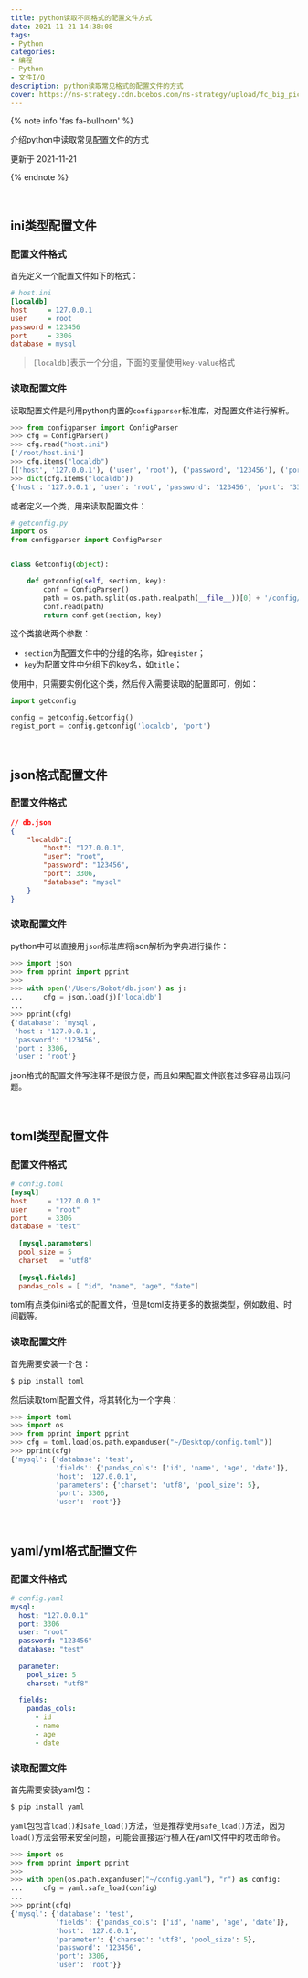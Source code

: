 ```yaml
---
title: python读取不同格式的配置文件方式
date: 2021-11-21 14:38:08
tags:
- Python
categories:
- 编程
- Python
- 文件I/O
description: python读取常见格式的配置文件的方式
cover: https://ns-strategy.cdn.bcebos.com/ns-strategy/upload/fc_big_pic/part-00086-578.jpg
---
```




{% note info 'fas fa-bullhorn' %}

介绍python中读取常见配置文件的方式

更新于 2021-11-21

{% endnote %}

<br>



## ini类型配置文件



### 配置文件格式

首先定义一个配置文件如下的格式：

```ini
# host.ini
[localdb]  
host     = 127.0.0.1  
user     = root  
password = 123456  
port     = 3306  
database = mysql 
```



>  `[localdb]`表示一个分组，下面的变量使用`key-value`格式



### 读取配置文件

读取配置文件是利用python内置的`configparser`标准库，对配置文件进行解析。

```python
>>> from configparser import ConfigParser  
>>> cfg = ConfigParser()  
>>> cfg.read("host.ini")  
['/root/host.ini']  
>>> cfg.items("localdb")  
[('host', '127.0.0.1'), ('user', 'root'), ('password', '123456'), ('port', '3306'), ('database', 'mysql')]  
>>> dict(cfg.items("localdb"))
{'host': '127.0.0.1', 'user': 'root', 'password': '123456', 'port': '3306', 'database': 'mysql'}
```



或者定义一个类，用来读取配置文件：

```python
# getconfig.py
import os
from configparser import ConfigParser 


class Getconfig(object):

    def getconfig(self, section, key):
        conf = ConfigParser()
        path = os.path.split(os.path.realpath(__file__))[0] + '/config/host.ini'
        conf.read(path)
        return conf.get(section, key)
```



这个类接收两个参数：

- `section`为配置文件中的分组的名称，如`register`；
- `key`为配置文件中分组下的key名，如`title`；



使用中，只需要实例化这个类，然后传入需要读取的配置即可，例如：

```python
import getconfig

config = getconfig.Getconfig()
regist_port = config.getconfig('localdb', 'port')
```

<br>



## json格式配置文件

### 配置文件格式

```json
// db.json
{  
    "localdb":{  
        "host": "127.0.0.1",  
        "user": "root",  
        "password": "123456",  
        "port": 3306,  
        "database": "mysql"  
    }  
}    
```



### 读取配置文件

python中可以直接用`json`标准库将json解析为字典进行操作：

```python
>>> import json  
>>> from pprint import pprint  
>>>   
>>> with open('/Users/Bobot/db.json') as j:  
...     cfg = json.load(j)['localdb']  
...   
>>> pprint(cfg)  
{'database': 'mysql',  
 'host': '127.0.0.1',  
 'password': '123456',  
 'port': 3306,  
 'user': 'root'} 
```



json格式的配置文件写注释不是很方便，而且如果配置文件嵌套过多容易出现问题。

<br>



## toml类型配置文件



### 配置文件格式

```toml
# config.toml
[mysql]  
host     = "127.0.0.1"  
user     = "root"  
port     = 3306  
database = "test"  
  
  [mysql.parameters]  
  pool_size = 5  
  charset   = "utf8"  
  
  [mysql.fields]  
  pandas_cols = [ "id", "name", "age", "date"]  
```



toml有点类似ini格式的配置文件，但是toml支持更多的数据类型，例如数组、时间戳等。



### 读取配置文件

首先需要安装一个包：

```bash
$ pip install toml
```



然后读取toml配置文件，将其转化为一个字典：

```python
>>> import toml  
>>> import os  
>>> from pprint import pprint  
>>> cfg = toml.load(os.path.expanduser("~/Desktop/config.toml"))  
>>> pprint(cfg)  
{'mysql': {'database': 'test',  
           'fields': {'pandas_cols': ['id', 'name', 'age', 'date']},  
           'host': '127.0.0.1',  
           'parameters': {'charset': 'utf8', 'pool_size': 5},  
           'port': 3306,  
           'user': 'root'}}  
```



<br>



## yaml/yml格式配置文件



### 配置文件格式

```yaml
# config.yaml
mysql:  
  host: "127.0.0.1"  
  port: 3306  
  user: "root"  
  password: "123456"  
  database: "test"  
  
  parameter:  
    pool_size: 5  
    charset: "utf8"  
  
  fields:  
    pandas_cols:   
      - id  
      - name  
      - age  
      - date  
```



### 读取配置文件

首先需要安装yaml包：

```bash
$ pip install yaml
```



`yaml`包包含`load()`和`safe_load()`方法，但是推荐使用`safe_load()`方法，因为`load()`方法会带来安全问题，可能会直接运行植入在yaml文件中的攻击命令。

```python
>>> import os  
>>> from pprint import pprint  
>>>   
>>> with open(os.path.expanduser("~/config.yaml"), "r") as config:  
...     cfg = yaml.safe_load(config)  
...   
>>> pprint(cfg)  
{'mysql': {'database': 'test',  
           'fields': {'pandas_cols': ['id', 'name', 'age', 'date']},  
           'host': '127.0.0.1',  
           'parameter': {'charset': 'utf8', 'pool_size': 5},  
           'password': '123456',  
           'port': 3306,  
           'user': 'root'}}  
```

